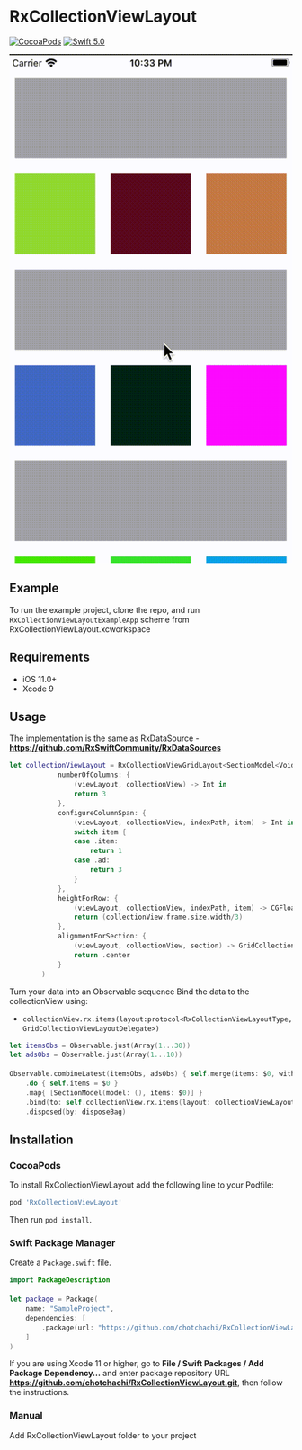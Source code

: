 # RxCollectionViewLayout

[![CocoaPods](https://img.shields.io/cocoapods/v/RxCollectionViewLayout.svg)](https://cocoapods.org/pods/RxCollectionViewLayout)
[![Swift 5.0](https://img.shields.io/badge/Swift-5.0-green.svg?style=flat)](https://developer.apple.com/swift/)

![Animation](https://raw.githubusercontent.com/chotchachi/RxCollectionViewLayout/main/Screenshots/app-screenshot.gif)

## Example

To run the example project, clone the repo, and run `RxCollectionViewLayoutExampleApp`  scheme from RxCollectionViewLayout.xcworkspace

## Requirements

- iOS 11.0+
- Xcode 9

## Usage

The implementation is the same as RxDataSource - **https://github.com/RxSwiftCommunity/RxDataSources**

```swift   
let collectionViewLayout = RxCollectionViewGridLayout<SectionModel<Void, ItemOrNativeAd<Int, Int>>> (
            numberOfColumns: {
                (viewLayout, collectionView) -> Int in
                return 3
            },
            configureColumnSpan: {
                (viewLayout, collectionView, indexPath, item) -> Int in
                switch item {
                case .item:
                    return 1
                case .ad:
                    return 3
                }
            },
            heightForRow: {
                (viewLayout, collectionView, indexPath, item) -> CGFloat in
                return (collectionView.frame.size.width/3)
            },
            alignmentForSection: {
                (viewLayout, collectionView, section) -> GridCollectionViewLayout.Alignment in
                return .center
            }
        )
```

Turn your data into an Observable sequence
Bind the data to the collectionView using:
  - `collectionView.rx.items(layout:protocol<RxCollectionViewLayoutType, GridCollectionViewLayoutDelegate>)`
  
```swift
let itemsObs = Observable.just(Array(1...30))
let adsObs = Observable.just(Array(1...10))
        
Observable.combineLatest(itemsObs, adsObs) { self.merge(items: $0, with: $1) }
    .do { self.items = $0 }
    .map{ [SectionModel(model: (), items: $0)] }
    .bind(to: self.collectionView.rx.items(layout: collectionViewLayout))
    .disposed(by: disposeBag)
```

## Installation

### CocoaPods
To install RxCollectionViewLayout add the following line to your Podfile:
```ruby
pod 'RxCollectionViewLayout'
```
Then run `pod install`.

### Swift Package Manager

Create a `Package.swift` file.

```swift
import PackageDescription

let package = Package(
    name: "SampleProject",
    dependencies: [
        .package(url: "https://github.com/chotchachi/RxCollectionViewLayout.git", from: "0.0.2")
    ]
)
```

If you are using Xcode 11 or higher, go to **File / Swift Packages / Add Package Dependency...** and enter package repository URL **https://github.com/chotchachi/RxCollectionViewLayout.git**, then follow the instructions.

### Manual

Add RxCollectionViewLayout folder to your project
